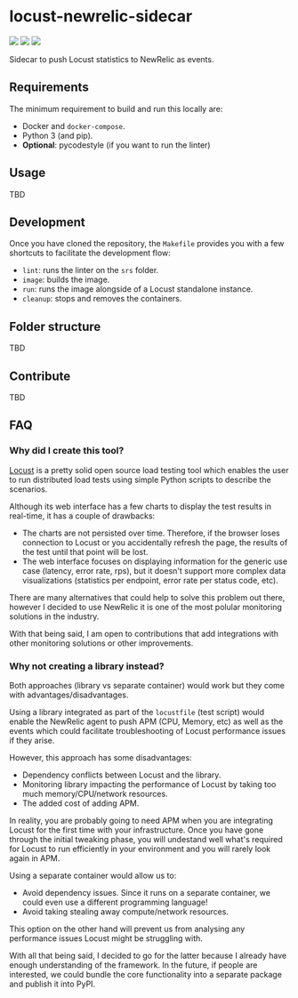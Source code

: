 # locust-newrelic-sidecar

![](https://github.com/albertowar/locust-newrelic-sidecar/workflows/Master%20Build/badge.svg)
![](https://github.com/albertowar/locust-newrelic-sidecar/workflows/PR%20Build/badge.svg)
![](https://github.com/albertowar/locust-newrelic-sidecar/workflows/Publish/badge.svg)

Sidecar to push Locust statistics to NewRelic as events.

## Requirements
The minimum requirement to build and run this locally are:
- Docker and `docker-compose`.
- Python 3 (and pip).
- **Optional**: pycodestyle (if you want to run the linter)

## Usage
TBD

## Development
Once you have cloned the repository, the `Makefile` provides you with a few shortcuts to facilitate the development flow:
- `lint`: runs the linter on the `srs` folder.
- `image`: builds the image.
- `run`: runs the image alongside of a Locust standalone instance.
- `cleanup`: stops and removes the containers.

## Folder structure
TBD

## Contribute
TBD

## FAQ
### Why did I create this tool?
[Locust](http://locust.io/) is a pretty solid open source load testing tool which enables the user to run distributed load tests using simple Python scripts to describe the scenarios.

Although its web interface has a few charts to display the test results in real-time, it has a couple of drawbacks:
- The charts are not persisted over time. Therefore, if the browser loses connection to Locust or you accidentally refresh the page, the results of the test until that point will be lost.
- The web interface focuses on displaying information for the generic use case (latency, error rate, rps), but it doesn't support more complex data visualizations (statistics per endpoint, error rate per status code, etc).

There are many alternatives that could help to solve this problem out there, however I decided to use NewRelic it is one of the most polular monitoring solutions in the industry.

With that being said, I am open to contributions that add integrations with other monitoring solutions or other improvements.

### Why not creating a library instead?
Both approaches (library vs separate container) would work but they come with advantages/disadvantages.

Using a library integrated as part of the `locustfile` (test script) would enable the NewRelic agent to push APM (CPU, Memory, etc) as well as the events which could facilitate troubleshooting of Locust performance issues if they arise.

However, this approach has some disadvantages:
* Dependency conflicts between Locust and the library.
* Monitoring library impacting the performance of Locust by taking too much memory/CPU/network resources.
* The added cost of adding APM.

In reality, you are probably going to need APM when you are integrating Locust for the first time with your infrastructure. Once you have gone through the initial tweaking phase, you will undestand well what's required for Locust to run efficiently in your environment and you will rarely look again in APM.

Using a separate container would allow us to:
* Avoid dependency issues. Since it runs on a separate container, we could even use a different programming language!
* Avoid taking stealing away compute/network resources.

This option on the other hand will prevent us from analysing any performance issues Locust might be struggling with.

With all that being said, I decided to go for the latter because I already have enough understanding of the framework. In the future, if people are interested, we could bundle the core functionality into a separate package and publish it into PyPI.
